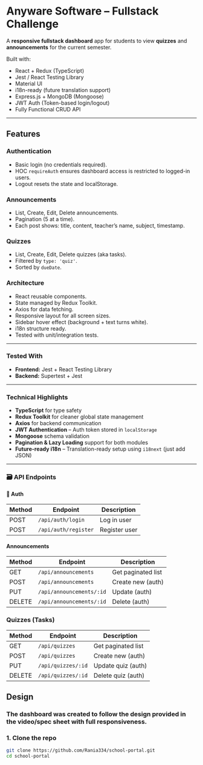 # Anyware Software – Fullstack Challenge

A **responsive fullstack dashboard** app for students to view **quizzes** and **announcements** for the current semester.

Built with:

- React + Redux (TypeScript)
- Jest / React Testing Library
- Material UI
- i18n-ready (future translation support)
- Express.js + MongoDB (Mongoose)
- JWT Auth (Token-based login/logout)
- Fully Functional CRUD API

---

##  Features

###  Authentication
- Basic login (no credentials required).
- HOC `requireAuth` ensures dashboard access is restricted to logged-in users.
- Logout resets the state and localStorage.

###  Announcements
- List, Create, Edit, Delete announcements.
- Pagination (5 at a time).
- Each post shows: title, content, teacher’s name, subject, timestamp.

###  Quizzes
- List, Create, Edit, Delete quizzes (aka tasks).
- Filtered by `type: 'quiz'`.
- Sorted by `dueDate`.

###  Architecture
- React reusable components.
- State managed by Redux Toolkit.
- Axios for data fetching.
- Responsive layout for all screen sizes.
- Sidebar hover effect (background + text turns white).
- i18n structure ready.
- Tested with unit/integration tests.

---

###  Tested With

- **Frontend:** Jest + React Testing Library  
- **Backend:** Supertest + Jest 

---

### Technical Highlights

- **TypeScript** for type safety
- **Redux Toolkit** for cleaner global state management
- **Axios** for backend communication
- **JWT Authentication** – Auth token stored in `localStorage`
- **Mongoose** schema validation
- **Pagination & Lazy Loading** support for both modules
- **Future-ready i18n** – Translation-ready setup using `i18next` (just add JSON)

---

### 🗃️ API Endpoints

#### 🔐 Auth

| Method | Endpoint              | Description     |
|--------|------------------------|-----------------|
| POST   | `/api/auth/login`     | Log in user     |
| POST   | `/api/auth/register`  | Register user   |

#### Announcements

| Method | Endpoint                        | Description         |
|--------|----------------------------------|---------------------|
| GET    | `/api/announcements`            | Get paginated list  |
| POST   | `/api/announcements`            | Create new (auth)   |
| PUT    | `/api/announcements/:id`        | Update (auth)       |
| DELETE | `/api/announcements/:id`        | Delete (auth)       |

### Quizzes (Tasks)

| Method | Endpoint                 | Description         |
|--------|---------------------------|---------------------|
| GET    | `/api/quizzes`           | Get paginated list  |
| POST   | `/api/quizzes`           | Create new (auth)   |
| PUT    | `/api/quizzes/:id`       | Update quiz (auth)  |
| DELETE | `/api/quizzes/:id`       | Delete quiz (auth)  |

## Design
### The dashboard was created to follow the design provided in the video/spec sheet with full responsiveness.

### 1. Clone the repo

```bash
git clone https://github.com/Rania334/school-portal.git
cd school-portal
```